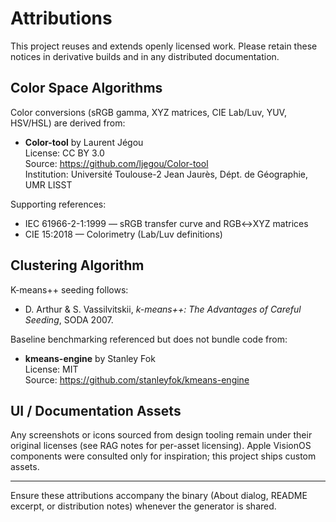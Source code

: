 # Attributions

This project reuses and extends openly licensed work. Please retain these notices in derivative builds and in any distributed documentation.

## Color Space Algorithms

Color conversions (sRGB gamma, XYZ matrices, CIE Lab/Luv, YUV, HSV/HSL) are derived from:

- **Color-tool** by Laurent Jégou  
  License: CC BY 3.0  
  Source: https://github.com/ljegou/Color-tool  
  Institution: Université Toulouse-2 Jean Jaurès, Dépt. de Géographie, UMR LISST

Supporting references:
- IEC 61966-2-1:1999 — sRGB transfer curve and RGB↔XYZ matrices
- CIE 15:2018 — Colorimetry (Lab/Luv definitions)

## Clustering Algorithm

K-means++ seeding follows:
- D. Arthur & S. Vassilvitskii, *k-means++: The Advantages of Careful Seeding*, SODA 2007.

Baseline benchmarking referenced but does not bundle code from:
- **kmeans-engine** by Stanley Fok  
  License: MIT  
  Source: https://github.com/stanleyfok/kmeans-engine

## UI / Documentation Assets

Any screenshots or icons sourced from design tooling remain under their original licenses (see RAG notes for per-asset licensing). Apple VisionOS components were consulted only for inspiration; this project ships custom assets.

---

Ensure these attributions accompany the binary (About dialog, README excerpt, or distribution notes) whenever the generator is shared.
